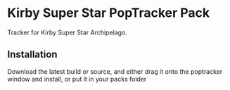 # Kirby Super Star PopTracker Pack

Tracker for Kirby Super Star Archipelago.

## Installation

Download the latest build or source, and either drag it onto the poptracker window and install, or put it in your packs folder